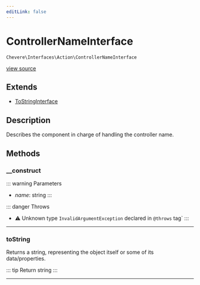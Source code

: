 ```yaml
---
editLink: false
---
```


# ControllerNameInterface

`Chevere\Interfaces\Action\ControllerNameInterface`

[view source](https://github.com/chevere/chevere/blob/master/src/Chevere/Interfaces/Action/ControllerNameInterface.php)

## Extends

- [ToStringInterface](../Common/ToStringInterface.md)

## Description

Describes the component in charge of handling the controller name.

## Methods

### __construct

::: warning Parameters
- *name*: string
:::

::: danger Throws
- ⚠ Unknown type `InvalidArgumentException` declared in `@throws` tag`
:::

---

### toString

Returns a string, representing the object itself or some of its data/properties.

::: tip Return
string
:::

---
